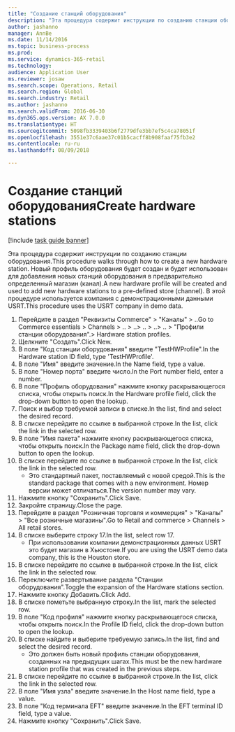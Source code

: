 ```yaml
--- 
title: "Создание станций оборудования"
description: "Эта процедура содержит инструкции по созданию станции оборудования."
author: jashanno
manager: AnnBe
ms.date: 11/14/2016
ms.topic: business-process
ms.prod: 
ms.service: dynamics-365-retail
ms.technology: 
audience: Application User
ms.reviewer: josaw
ms.search.scope: Operations, Retail
ms.search.region: Global
ms.search.industry: Retail
ms.author: jashanno
ms.search.validFrom: 2016-06-30
ms.dyn365.ops.version: AX 7.0.0
ms.translationtype: HT
ms.sourcegitcommit: 5098fb3339403b6f2779dfe3bb7ef5c4ca78051f
ms.openlocfilehash: 3551e37c6aae37c01b5cacff8b908faaf75fb3e2
ms.contentlocale: ru-ru
ms.lasthandoff: 08/09/2018

---
```

# <a name="create-hardware-stations"></a><span data-ttu-id="12200-103">Создание станций оборудования</span><span class="sxs-lookup"><span data-stu-id="12200-103">Create hardware stations</span></span>

[!include [task guide banner](../includes/task-guide-banner.md)]

<span data-ttu-id="12200-104">Эта процедура содержит инструкции по созданию станции оборудования.</span><span class="sxs-lookup"><span data-stu-id="12200-104">This procedure walks through how to create a new hardware station.</span></span> <span data-ttu-id="12200-105">Новый профиль оборудования будет создан и будет использован для добавления новых станций оборудования в предварительно определенный магазин (канал).</span><span class="sxs-lookup"><span data-stu-id="12200-105">A new hardware profile will be created and used to add new hardware stations to a pre-defined store (channel).</span></span> <span data-ttu-id="12200-106">В этой процедуре используется компания с демонстрационными данными USRT.</span><span class="sxs-lookup"><span data-stu-id="12200-106">This procedure uses the USRT company in demo data.</span></span>

1. <span data-ttu-id="12200-107">Перейдите в раздел "Реквизиты Commerce" > "Каналы" > ..</span><span class="sxs-lookup"><span data-stu-id="12200-107">Go to Commerce essentials > Channels > ..</span></span> <span data-ttu-id="12200-108">> ..</span><span class="sxs-lookup"><span data-stu-id="12200-108">> ..</span></span> <span data-ttu-id="12200-109">> ..</span><span class="sxs-lookup"><span data-stu-id="12200-109">> ..</span></span> <span data-ttu-id="12200-110">> "Профили станции оборудования".</span><span class="sxs-lookup"><span data-stu-id="12200-110">> Hardware station profiles.</span></span>
2. <span data-ttu-id="12200-111">Щелкните "Создать".</span><span class="sxs-lookup"><span data-stu-id="12200-111">Click New.</span></span>
3. <span data-ttu-id="12200-112">В поле "Код станции оборудования" введите "TestHWProfile".</span><span class="sxs-lookup"><span data-stu-id="12200-112">In the Hardware station ID field, type 'TestHWProfile'.</span></span>
4. <span data-ttu-id="12200-113">В поле "Имя" введите значение.</span><span class="sxs-lookup"><span data-stu-id="12200-113">In the Name field, type a value.</span></span>
5. <span data-ttu-id="12200-114">В поле "Номер порта" введите число.</span><span class="sxs-lookup"><span data-stu-id="12200-114">In the Port number field, enter a number.</span></span>
6. <span data-ttu-id="12200-115">В поле "Профиль оборудования" нажмите кнопку раскрывающегося списка, чтобы открыть поиск.</span><span class="sxs-lookup"><span data-stu-id="12200-115">In the Hardware profile field, click the drop-down button to open the lookup.</span></span>
7. <span data-ttu-id="12200-116">Поиск и выбор требуемой записи в списке.</span><span class="sxs-lookup"><span data-stu-id="12200-116">In the list, find and select the desired record.</span></span>
8. <span data-ttu-id="12200-117">В списке перейдите по ссылке в выбранной строке.</span><span class="sxs-lookup"><span data-stu-id="12200-117">In the list, click the link in the selected row.</span></span>
9. <span data-ttu-id="12200-118">В поле "Имя пакета" нажмите кнопку раскрывающегося списка, чтобы открыть поиск.</span><span class="sxs-lookup"><span data-stu-id="12200-118">In the Package name field, click the drop-down button to open the lookup.</span></span>
10. <span data-ttu-id="12200-119">В списке перейдите по ссылке в выбранной строке.</span><span class="sxs-lookup"><span data-stu-id="12200-119">In the list, click the link in the selected row.</span></span>
    * <span data-ttu-id="12200-120">Это стандартный пакет, поставляемый с новой средой.</span><span class="sxs-lookup"><span data-stu-id="12200-120">This is the standard package that comes with a new environment.</span></span> <span data-ttu-id="12200-121">Номер версии может отличаться.</span><span class="sxs-lookup"><span data-stu-id="12200-121">The version number may vary.</span></span>  
11. <span data-ttu-id="12200-122">Нажмите кнопку "Сохранить".</span><span class="sxs-lookup"><span data-stu-id="12200-122">Click Save.</span></span>
12. <span data-ttu-id="12200-123">Закройте страницу.</span><span class="sxs-lookup"><span data-stu-id="12200-123">Close the page.</span></span>
13. <span data-ttu-id="12200-124">Перейдите в раздел "Розничная торговля и коммерция" > "Каналы" > "Все розничные магазины".</span><span class="sxs-lookup"><span data-stu-id="12200-124">Go to Retail and commerce > Channels > All retail stores.</span></span>
14. <span data-ttu-id="12200-125">В списке выберите строку 17.</span><span class="sxs-lookup"><span data-stu-id="12200-125">In the list, select row 17.</span></span>
    * <span data-ttu-id="12200-126">При использовании компании демонстрационных данных USRT это будет магазин в Хьюстоне.</span><span class="sxs-lookup"><span data-stu-id="12200-126">If you are using the USRT demo data company, this is the Houston store.</span></span>  
15. <span data-ttu-id="12200-127">В списке перейдите по ссылке в выбранной строке.</span><span class="sxs-lookup"><span data-stu-id="12200-127">In the list, click the link in the selected row.</span></span>
16. <span data-ttu-id="12200-128">Переключите развертывание раздела "Станции оборудования".</span><span class="sxs-lookup"><span data-stu-id="12200-128">Toggle the expansion of the Hardware stations section.</span></span>
17. <span data-ttu-id="12200-129">Нажмите кнопку Добавить.</span><span class="sxs-lookup"><span data-stu-id="12200-129">Click Add.</span></span>
18. <span data-ttu-id="12200-130">В списке пометьте выбранную строку.</span><span class="sxs-lookup"><span data-stu-id="12200-130">In the list, mark the selected row.</span></span>
19. <span data-ttu-id="12200-131">В поле "Код профиля" нажмите кнопку раскрывающегося списка, чтобы открыть поиск.</span><span class="sxs-lookup"><span data-stu-id="12200-131">In the Profile ID field, click the drop-down button to open the lookup.</span></span>
20. <span data-ttu-id="12200-132">В списке найдите и выберите требуемую запись.</span><span class="sxs-lookup"><span data-stu-id="12200-132">In the list, find and select the desired record.</span></span>
    * <span data-ttu-id="12200-133">Это должен быть новый профиль станции оборудования, созданных на предыдущих шагах.</span><span class="sxs-lookup"><span data-stu-id="12200-133">This must be the new hardware station profile that was created in the previous steps.</span></span>  
21. <span data-ttu-id="12200-134">В списке перейдите по ссылке в выбранной строке.</span><span class="sxs-lookup"><span data-stu-id="12200-134">In the list, click the link in the selected row.</span></span>
22. <span data-ttu-id="12200-135">В поле "Имя узла" введите значение.</span><span class="sxs-lookup"><span data-stu-id="12200-135">In the Host name field, type a value.</span></span>
23. <span data-ttu-id="12200-136">В поле "Код терминала EFT" введите значение.</span><span class="sxs-lookup"><span data-stu-id="12200-136">In the EFT terminal ID field, type a value.</span></span>
24. <span data-ttu-id="12200-137">Нажмите кнопку "Сохранить".</span><span class="sxs-lookup"><span data-stu-id="12200-137">Click Save.</span></span>


